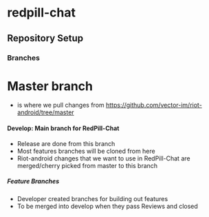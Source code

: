 # redpill-chat

## Repository Setup

### Branches
Master branch
=============
* is where we pull changes from https://github.com/vector-im/riot-android/tree/master  
#### Develop: Main branch for RedPill-Chat
* Release are done from this branch
* Most features branches will be cloned from here
* Riot-android changes that we want to use in RedPill-Chat are merged/cherry picked from master to this branch
##### Feature Branches
* Developer created branches for building out features
* To be merged into develop when they pass Reviews and closed
